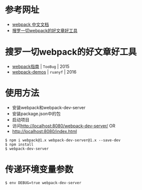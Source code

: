 # 参考网址
* [webpack 中文文档](https://doc.webpack-china.org/)
* [搜罗一切webpack的好文章好工具](https://github.com/webpack-china/awesome-webpack-cn/)
# 搜罗一切webpack的好文章好工具
* [webpack指南](https://webpack.toobug.net/zh-cn/) | `TooBug` | 2015
* [webpack-demos](https://github.com/ruanyf/webpack-demos) | `ruanyf` | 2016
# 使用方法
* 安装webpack和webpack-dev-server 
* 安装package.json中的包
* 启动项目
* 访问[http://localhost:8080/webpack-dev-server/](http://localhost:8080/webpack-dev-server/)
OR
* [http://localhost:8080/index.html](http://localhost:8080/index.html)
```
$ npm i webpack@1.x webpack-dev-server@1.x --save-dev
$ npm install
$ webpack-dev-server
```
# 传递环境变量参数
```
$ env DEBUG=true webpack-dev-server
```